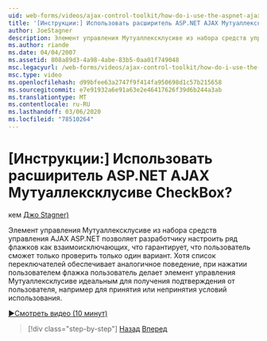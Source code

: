 ```yaml
---
uid: web-forms/videos/ajax-control-toolkit/how-do-i-use-the-aspnet-ajax-mutuallyexclusive-checkbox-extender
title: '[Инструкции:] Использовать расширитель ASP.NET AJAX Мутуаллексклусиве CheckBox? | Документы Майкрософт'
author: JoeStagner
description: Элемент управления Мутуаллексклусиве из набора средств управления AJAX ASP.NET позволяет разработчику настроить ряд флажков как взаимоисключающих, а именно...
ms.author: riande
ms.date: 04/04/2007
ms.assetid: 808a89d3-4a98-4abe-83b5-0aa01f749048
msc.legacyurl: /web-forms/videos/ajax-control-toolkit/how-do-i-use-the-aspnet-ajax-mutuallyexclusive-checkbox-extender
msc.type: video
ms.openlocfilehash: d99bfee63a2747f9f414fa950698d1c57b215658
ms.sourcegitcommit: e7e91932a6e91a63e2e46417626f39d6b244a3ab
ms.translationtype: MT
ms.contentlocale: ru-RU
ms.lasthandoff: 03/06/2020
ms.locfileid: "78510264"
---
```

# <a name="how-do-i-use-the-aspnet-ajax-mutuallyexclusive-checkbox-extender"></a>[Инструкции:] Использовать расширитель ASP.NET AJAX Мутуаллексклусиве CheckBox?

кем [Джо Stagner)](https://github.com/JoeStagner)

Элемент управления Мутуаллексклусиве из набора средств управления AJAX ASP.NET позволяет разработчику настроить ряд флажков как взаимоисключающих, что гарантирует, что пользователь сможет только проверить только один вариант. Хотя список переключателей обеспечивает аналогичное поведение, при нажатии пользователем флажка пользователь делает элемент управления Мутуаллексклусиве идеальным для получения подтверждения от пользователя, например для принятия или непринятия условий использования.

[&#9654;Смотреть видео (10 минут)](https://channel9.msdn.com/Blogs/ASP-NET-Site-Videos/how-do-i-use-the-aspnet-ajax-mutuallyexclusive-checkbox-extender)

> [!div class="step-by-step"]
> [Назад](how-do-i-use-the-aspnet-ajax-maskededit-controls.md)
> [Вперед](how-do-i-use-the-aspnet-ajax-nobot-control.md)
